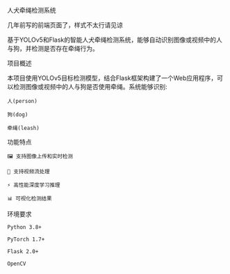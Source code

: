 人犬牵绳检测系统

几年前写的前端页面了，样式不太行请见谅

基于YOLOv5和Flask的智能人犬牵绳检测系统，能够自动识别图像或视频中的人与狗，并检测是否存在牵绳行为。

项目概述

本项目使用YOLOv5目标检测模型，结合Flask框架构建了一个Web应用程序，可以检测图像或视频中的人与狗是否使用牵绳。系统能够识别:

    人(person)

    狗(dog)

    牵绳(leash)

功能特点

    🖼️ 支持图像上传和实时检测

    🎥 支持视频流处理

    ⚡ 高性能深度学习推理

    📊 可视化检测结果

环境要求

    Python 3.8+

    PyTorch 1.7+

    Flask 2.0+

    OpenCV
